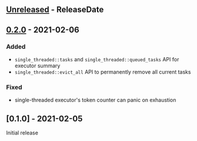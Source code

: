 <!-- next-header -->

## [Unreleased] - ReleaseDate

## [0.2.0] - 2021-02-06

### Added

- `single_threaded::tasks` and `single_threaded::queued_tasks` API for executor summary
- `single_threaded::evict_all` API to permanently remove all current tasks 

### Fixed

- single-threaded executor's token counter can panic on exhaustion

## [0.1.0] - 2021-02-05

Initial release

<!-- next-url -->
[Unreleased]: https://github.com/wasm-rs/async-executor/compare/v0.2.0...HEAD
[0.2.0]: https://github.com/wasm-rs/async-executor/compare/v0.1.0...v0.2.0
